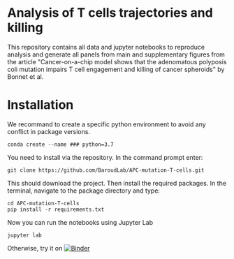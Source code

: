 # Analysis of T cells trajectories and killing

This repository contains all data and jupyter notebooks to reproduce analysis and generate all panels from main and supplementary figures from the article "Cancer-on-a-chip model shows that the adenomatous polyposis coli mutation impairs T cell engagement and killing of cancer spheroids" by Bonnet et al.

# Installation

We recommand to create a specific python environment to avoid any conflict in package versions.
```
conda create --name ### python=3.7
```

You need to install via the repository. In the command prompt enter:
```
git clone https://github.com/BaroudLab/APC-mutation-T-cells.git
```
This should download the project. Then install the required packages. In the terminal, navigate to the package directory and type:
```
cd APC-mutation-T-cells
pip install -r requirements.txt
```
Now you can run the notebooks using Jupyter Lab

```
jupyter lab
```
Otherwise, try it on [![Binder](https://mybinder.org/badge_logo.svg)](https://mybinder.org/v2/gh/BaroudLab/APC-mutation-T-cells.git)
